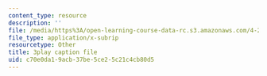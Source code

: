 ```yaml
---
content_type: resource
description: ''
file: /media/https%3A/open-learning-course-data-rc.s3.amazonaws.com/4-241j-theory-of-city-form-spring-2013/c70e0da19acb37be5ce25c21c4cb80d5_wOR8XgKnWZA.srt
file_type: application/x-subrip
resourcetype: Other
title: 3play caption file
uid: c70e0da1-9acb-37be-5ce2-5c21c4cb80d5
---
```

